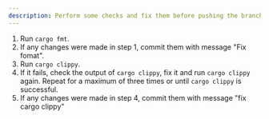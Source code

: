 ```yaml
---
description: Perform some checks and fix them before pushing the branch
---
```


1. Run `cargo fmt`.
2. If any changes were made in step 1, commit them with message "Fix fomat".
3. Run `cargo clippy`.
4. If it fails, check the output of `cargo clippy`, fix it and run `cargo clippy` again. Repeat for a maximum of three times or until `cargo clippy` is successful.
5. If any changes were made in step 4, commit them with message "fix cargo clippy"
